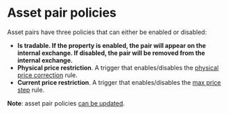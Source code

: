 # Asset pair policies

Asset pairs have three policies that can either be enabled or disabled:

* **Is tradable. If the property is enabled, the pair will appear on the internal exchange. If disabled, the pair will be removed from the internal exchange.**
* **Physical price restriction**. A trigger that enables/disables the [physical price correction](physical-price-correction.md) rule.
* **Current price restriction**. A trigger that enables/disables the [max price step](max-price-step.md) rule.

**Note**: asset pair policies [can be updated](update-the-asset-pair-policies.md).  



